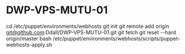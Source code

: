 # DWP-VPS-MUTU-01

cd /etc/puppet/environments/webhosts
git init
git remote add origin git@github.com:Ddall/DWP-VPS-MUTU-01.git
git fetch
git reset --hard origin/master
bash /etc/puppet/environments/webhosts/scripts/puppet-webhosts-apply.sh
